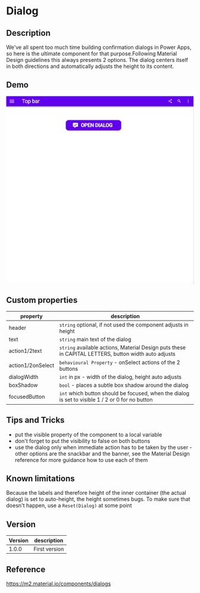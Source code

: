 # Dialog

## Description

We've all spent too much time building confirmation dialogs in Power Apps, so here is the ultimate component for that purpose.Following Material Design guidelines this always presents 2 options. The dialog centers itself in both directions and automatically adjusts the height to its content.

## Demo

![Dialog](../assets/cmp_MD_dialog.gif)

## Custom properties

| property | description |
| --- | --- |
| header | `string` optional, if not used the component adjusts in height |
| text | `string` main text of the dialog |
| action1/2text | `string` available actions, Material Design puts these in CAPITAL LETTERS, button width auto adjusts |
| action1/2onSelect | `behavioural Property` - onSelect actions of the 2 buttons |
| dialogWidth | `int` in px - width of the dialog, height auto adjusts |
| boxShadow | `bool` - places a subtle box shadow around the dialog |
| focusedButton | `int` which button should be focused, when the dialog is set to visible 1 / 2 or 0 for no button |


## Tips and Tricks

* put the visible property of the component to a local variable
* don't forget to put the visibility to false on both buttons
* use the dialog only when immediate action has to be taken by the user - other options are the snackbar and the banner, see the Material Design reference for more guidance how to use each of them

## Known limitations

Because the labels and therefore height of the inner container (the actual dialog) is set to auto-height, the height sometimes bugs. To make sure that doesn't happen, use a `Reset(Dialog)` at some point

## Version

| Version | description |
| --- | --- |
| 1.0.0 | First version |

## Reference

https://m2.material.io/components/dialogs
